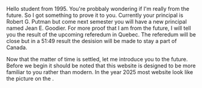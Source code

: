 Hello student from 1995. You're probbaly wondering if I'm really from the future. So I got something to prove it to you. Currently your principal is Robert G. Putman but come next semester you will have a new principal named Jean E. Goodier. For more proof that I am from the future, I will tell you the result of the upcoming referedum in Quebec. The referedum will be close but in a 51:49 result the desision will be made to stay a part of Canada.

Now that the matter of time is settled, let me introduce you to the future. Before we begin it should be noted that this website is designed to be more familiar to you rather than modern. In the year 2025 most website look like the picture on the <direction tbd>. 






